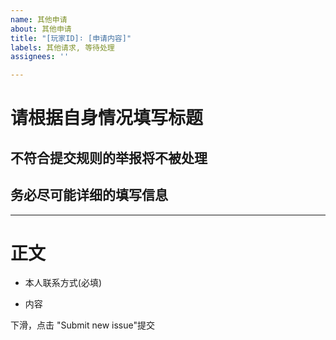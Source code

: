 ```yaml
---
name: 其他申请
about: 其他申请
title: "[玩家ID]∶ [申请内容]"
labels: 其他请求, 等待处理
assignees: ''

---
```


# 请根据自身情况填写标题
## 不符合提交规则的举报将不被处理
## 务必尽可能详细的填写信息

-----

# 正文
- 本人联系方式(必填)


- 内容




下滑，点击 "Submit new issue"提交
